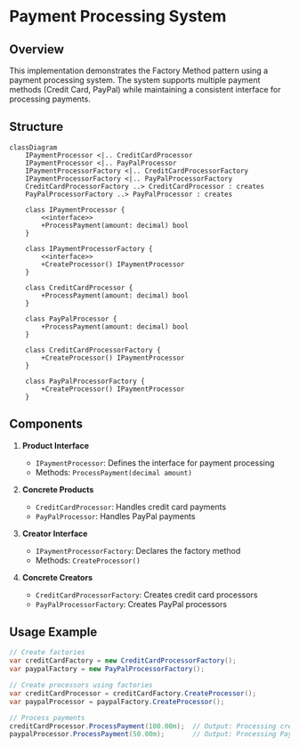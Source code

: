 # Payment Processing System

## Overview

This implementation demonstrates the Factory Method pattern using a payment processing system. The system supports multiple payment methods (Credit Card, PayPal) while maintaining a consistent interface for processing payments.

## Structure

```mermaid
classDiagram
    IPaymentProcessor <|.. CreditCardProcessor
    IPaymentProcessor <|.. PayPalProcessor
    IPaymentProcessorFactory <|.. CreditCardProcessorFactory
    IPaymentProcessorFactory <|.. PayPalProcessorFactory
    CreditCardProcessorFactory ..> CreditCardProcessor : creates
    PayPalProcessorFactory ..> PayPalProcessor : creates

    class IPaymentProcessor {
        <<interface>>
        +ProcessPayment(amount: decimal) bool
    }

    class IPaymentProcessorFactory {
        <<interface>>
        +CreateProcessor() IPaymentProcessor
    }

    class CreditCardProcessor {
        +ProcessPayment(amount: decimal) bool
    }

    class PayPalProcessor {
        +ProcessPayment(amount: decimal) bool
    }

    class CreditCardProcessorFactory {
        +CreateProcessor() IPaymentProcessor
    }

    class PayPalProcessorFactory {
        +CreateProcessor() IPaymentProcessor
    }
```

## Components

1. **Product Interface**

   - `IPaymentProcessor`: Defines the interface for payment processing
   - Methods: `ProcessPayment(decimal amount)`

2. **Concrete Products**

   - `CreditCardProcessor`: Handles credit card payments
   - `PayPalProcessor`: Handles PayPal payments

3. **Creator Interface**

   - `IPaymentProcessorFactory`: Declares the factory method
   - Methods: `CreateProcessor()`

4. **Concrete Creators**
   - `CreditCardProcessorFactory`: Creates credit card processors
   - `PayPalProcessorFactory`: Creates PayPal processors

## Usage Example

```csharp
// Create factories
var creditCardFactory = new CreditCardProcessorFactory();
var paypalFactory = new PayPalProcessorFactory();

// Create processors using factories
var creditCardProcessor = creditCardFactory.CreateProcessor();
var paypalProcessor = paypalFactory.CreateProcessor();

// Process payments
creditCardProcessor.ProcessPayment(100.00m);  // Output: Processing credit card payment of $100.00
paypalProcessor.ProcessPayment(50.00m);       // Output: Processing PayPal payment of $50.00
```
